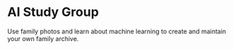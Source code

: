 # AI Study Group

Use family photos and learn about machine learning to create and maintain your own family archive.
